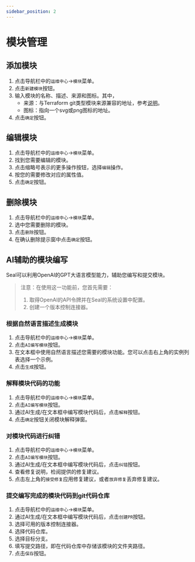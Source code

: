```yaml
---
sidebar_position: 2
---
```



# 模块管理

## 添加模块

1. 点击导航栏中的`运维中心`->`模块`菜单。
2. 点击`新建模块`按钮。
3. 输入模块的名称、描述、来源和图标。其中，
    - 来源：与Terraform git类型模块来源兼容的地址，参考[说明](https://developer.hashicorp.com/terraform/language/modules/sources#module-sources)。
    - 图标：指向一个svg或png图标的地址。
4. 点击`确定`按钮。

## 编辑模块

1. 点击导航栏中的`运维中心`->`模块`菜单。
2. 找到您需要编辑的模块。
3. 点击缩略号表示的更多操作按钮，选择`编辑`操作。
4. 按您的需要修改对应的属性值。
5. 点击`确定`按钮。

## 删除模块

1. 点击导航栏中的`运维中心`->`模块`菜单。
2. 选中您需要删除的模块。
3. 点击`删除`按钮。
4. 在确认删除提示窗中点击`确定`按钮。


## AI辅助的模块编写

Seal可以利用OpenAI的GPT大语言模型能力，辅助您编写和提交模块。

> 注意：在使用这一功能前，您首先需要：
> 1. 取得OpenAI的API令牌并在Seal的系统设置中配置。
> 2. 创建一个版本控制连接器。

### 根据自然语言描述生成模块

1. 点击导航栏中的`运维中心`->`模块`菜单。
2. 点击`AI编写模块`按钮。
3. 在文本框中使用自然语言描述您需要的模块功能。您可以点击右上角的实例列表选择一个示例。
4. 点击`生成`按钮。

### 解释模块代码的功能

1. 点击导航栏中的`运维中心`->`模块`菜单。
2. 点击`AI编写模块`按钮。
3. 通过AI生成/在文本框中编写模块代码后，点击`解释`按钮。
4. 点击`确定`按钮关闭模块解释弹窗。

### 对模块代码进行纠错

1. 点击导航栏中的`运维中心`->`模块`菜单。
2. 点击`AI编写模块`按钮。
3. 通过AI生成/在文本框中编写模块代码后，点击`纠错`按钮。
4. 查看修复说明，检阅提供的修复建议。
5. 点击左上角的`接受修复`应用修复建议，或者`放弃修复`丢弃修复建议。

### 提交编写完成的模块代码到git代码仓库

1. 点击导航栏中的`运维中心`->`模块`菜单。
2. 通过AI生成/在文本框中编写模块代码后，点击`创建PR`按钮。
3. 选择可用的版本控制连接器。
4. 选择代码仓库。
5. 选择目标分支。
6. 填写提交路径，即在代码仓库中存储该模块的文件夹路径。
7. 点击`保存`按钮。
